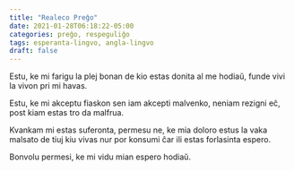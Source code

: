 ```yaml
---
title: "Realeco Preĝo"
date: 2021-01-28T06:18:22-05:00
categories: preĝo, respeguliĝo
tags: esperanta-lingvo, angla-lingvo
draft: false
---
```

Estu, ke mi farigu la plej bonan de kio estas donita al me hodiaŭ, funde vivi la vivon pri mi havas.

Estu, ke mi akceptu fiaskon sen iam akcepti malvenko, neniam rezigni eĉ, post kiam estas tro da malfrua.

Kvankam mi estas suferonta, permesu ne, ke mia doloro estus la vaka malsato de tiuj kiu vivas nur por konsumi ĉar ili estas forlasinta espero.

Bonvolu permesi, ke mi vidu mian espero hodiaŭ.

